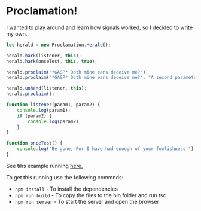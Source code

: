 # Proclamation!

I wanted to play around and learn how signals worked, so I decided to write my own.

```javascript
let herald = new Proclamation.Herald();

herald.hark(listener, this);
herald.hark(onceTest, this, true);

herald.proclaim("*GASP* Doth mine ears deceive me?");
herald.proclaim("*GASP* Doth mine ears deceive me?", "A second parameter?! What is this wizardry!!");

herald.unhand(listener, this);
herald.proclaim();

function listener(param1, param2) {
    console.log(param1);
    if (param2) {
        console.log(param2);
    }
}

function onceTest() {
    console.log("Be gone, For I have had enough of your foolishness!");
}
```

See tihs example running [here.](https://jonnycodes.github.io/Proclamation/)

To get this running use the following commnds:

+ `npm install` - To install the dependencies
+ `npm run build` - To copy the files to the bin folder and run tsc
+ `npm run server` - To start the server and open the browser